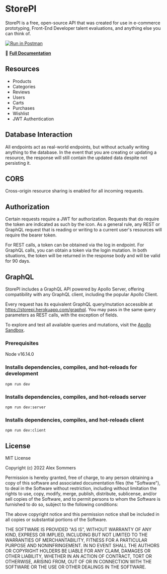 # StorePI

StorePI is a free, open-source API that was created for use in e-commerce prototyping, Front-End Developer talent evaluations, and anything else you can think of.

[![Run in Postman](https://run.pstmn.io/button.svg)](https://app.getpostman.com/run-collection/12907395-876b1330-5f7c-4897-ab79-0603acc76801?action=collection%2Ffork&collection-url=entityId%3D12907395-876b1330-5f7c-4897-ab79-0603acc76801%26entityType%3Dcollection%26workspaceId%3D526243f7-f864-4c95-a9d4-92825249cad6#?env%5BProd%3A%20StorePI%5D=W3sia2V5IjoiVVJMIiwidmFsdWUiOiJodHRwczovL3N0b3JlcGkuaGVyb2t1YXBwLmNvbSIsImVuYWJsZWQiOnRydWUsInR5cGUiOiJkZWZhdWx0In0seyJrZXkiOiJwYXNzd29yZCIsInZhbHVlIjoicGFzc3dvcmQiLCJlbmFibGVkIjp0cnVlLCJ0eXBlIjoiZGVmYXVsdCJ9LHsia2V5Ijoiand0IiwidmFsdWUiOiIiLCJlbmFibGVkIjp0cnVlLCJ0eXBlIjoiYW55In1d)

🔗 **[Full Documentation](https://storepi.herokuapp.com)**

## Resources

- Products
- Categories
- Reviews
- Users
- Carts
- Purchases
- Wishlist
- JWT Authentication

## Database Interaction

All endpoints act as real-world endpoints, but without actually writing anything to the database. In the event that you are creating or updating a resource, the response will still contain the updated data despite not persisting it.

## CORS

Cross-origin resource sharing is enabled for all incoming requests.

## Authorization

Certain requests require a JWT for authorization. Requests that do require the token are indicated as such by the icon. As a general rule, any REST or GraphQL request that is reading or writing to a current user's resources will require the bearer token.

For REST calls, a token can be obtained via the log in endpoint. For GraphQL calls, you can obtain a token via the login mutation. In both situations, the token will be returned in the response body and will be valid for 90 days.

## GraphQL

StorePI includes a GraphQL API powered by Apollo Server, offering compatibility with any GraphQL client, including the popular Apollo Client.

Every request has its equivalent GraphQL query/mutation accessible at https://storepi.herokuapp.com/graphql. You may pass in the same query parameters as REST calls, with the exception of fields.

To explore and test all available queries and mutations, visit the [Apollo Sandbox](https://studio.apollographql.com/sandbox/explorer/?endpoint=https://storepi.herokuapp.com/graphql).

### Prerequisites

Node v16.14.0

### Installs dependencies, compiles, and hot-reloads for development

```
npm run dev
```

### Installs dependencies, compiles, and hot-reloads server

```
npm run dev:server
```

### Installs dependencies, compiles, and hot-reloads client

```
npm run dev:client
```

## License

MIT License

Copyright (c) 2022 Alex Sommers

Permission is hereby granted, free of charge, to any person obtaining a copy
of this software and associated documentation files (the "Software"), to deal
in the Software without restriction, including without limitation the rights
to use, copy, modify, merge, publish, distribute, sublicense, and/or sell
copies of the Software, and to permit persons to whom the Software is
furnished to do so, subject to the following conditions:

The above copyright notice and this permission notice shall be included in all
copies or substantial portions of the Software.

THE SOFTWARE IS PROVIDED "AS IS", WITHOUT WARRANTY OF ANY KIND, EXPRESS OR
IMPLIED, INCLUDING BUT NOT LIMITED TO THE WARRANTIES OF MERCHANTABILITY,
FITNESS FOR A PARTICULAR PURPOSE AND NONINFRINGEMENT. IN NO EVENT SHALL THE
AUTHORS OR COPYRIGHT HOLDERS BE LIABLE FOR ANY CLAIM, DAMAGES OR OTHER
LIABILITY, WHETHER IN AN ACTION OF CONTRACT, TORT OR OTHERWISE, ARISING FROM,
OUT OF OR IN CONNECTION WITH THE SOFTWARE OR THE USE OR OTHER DEALINGS IN THE
SOFTWARE.
